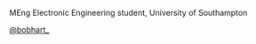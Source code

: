 MEng Electronic Engineering student, University of Southampton

[@bobhart_][ig]

[ig]: https://www.instagram.com/bobhart_/

<!---- 👋 Hi, I’m @bhart17
- 👀 I’m interested in ...
- 🌱 I’m currently learning ...
- 💞️ I’m looking to collaborate on ...
- 📫 How to reach me ... --->

<!---
bhart17/bhart17 is a ✨ special ✨ repository because its `README.md` (this file) appears on your GitHub profile.
You can click the Preview link to take a look at your changes.
--->

